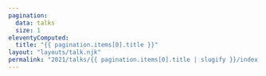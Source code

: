 ```yaml
---
pagination:
  data: talks
  size: 1
eleventyComputed:
  title: "{{ pagination.items[0].title }}"
layout: "layouts/talk.njk"
permalink: "2021/talks/{{ pagination.items[0].title | slugify }}/index.html"
---
```

